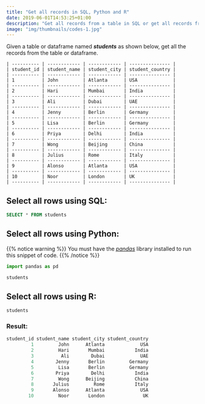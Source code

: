 ```yaml
---
title: "Get all records in SQL, Python and R"
date: 2019-06-01T14:53:25+01:00
description: "Get all records from a table in SQL or get all records from a dataframe using pandas in Python or R."
image: "img/thumbnails/codes-1.jpg"
---
```


Given a table or dataframe named *__students__* as shown below, get all the records from the table or dataframe.

```
| ---------- | ------------ | ------------ | --------------- |
| student_id | student_name | student_city | student_country |
| ---------- | ------------ | ------------ | --------------- |
| 1          | John         | Atlanta      | USA             |
| ---------- | ------------ | ------------ | --------------- |
| 2          | Hari         | Mumbai       | India           |
| ---------- | ------------ | ------------ | --------------- |
| 3          | Ali          | Dubai        | UAE             |
| ---------- | ------------ | ------------ | --------------- |
| 4          | Jenny        | Berlin       | Germany         |
| ---------- | ------------ | ------------ | --------------- |
| 5          | Lisa         | Berlin       | Germany         |
| ---------- | ------------ | ------------ | --------------- |
| 6          | Priya        | Delhi        | India           |
| ---------- | ------------ | ------------ | --------------- |
| 7          | Wong         | Beijing      | China           |
| ---------- | ------------ | ------------ | --------------- |
| 8          | Julius       | Rome         | Italy           |
| ---------- | ------------ | ------------ | --------------- |
| 9          | Alonso       | Atlanta      | USA             |
| ---------- | ------------ | ------------ | --------------- |
| 10         | Noor         | London       | UK              |
| ---------- | ------------ | ------------ | --------------- |
```

## Select all rows using SQL:

```SQL
SELECT * FROM students
```

## Select all rows using Python:

{{% notice warning %}}
You must have the *<a href="https://pandas.pydata.org/" target="_blank">pandas</a>* library installed to run this snippet of code.
{{% /notice %}}

```Python
import pandas as pd

students
```

## Select all rows using R:

```C
students
```

### Result:

```C
student_id student_name student_city student_country
         1         John      Atlanta             USA
         2         Hari       Mumbai           India
         3          Ali        Dubai             UAE
         4        Jenny       Berlin         Germany
         5         Lisa       Berlin         Germany
         6        Priya        Delhi           India
         7         Wong      Beijing           China
         8       Julius         Rome           Italy
         9       Alonso      Atlanta             USA
        10         Noor       London              UK
```
